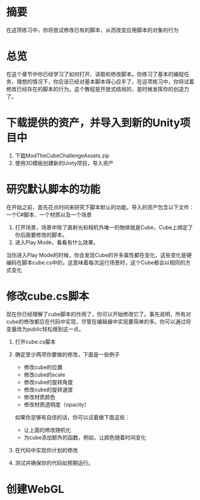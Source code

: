 # 摘要

在这项练习中，你将尝试修改已有的脚本，从而改变应用脚本的对象的行为



# 总览

在这个章节中你已经学习了如何打开、读取和修改脚本。你练习了基本的编程任务，理想的情况下，你应该已经对基本脚本得心应手了。在这项练习中，你将试着修改已经存在的脚本的行为。这个教程是开放式结局的，是时候发挥你的创造力了。



# 下载提供的资产，并导入到新的Unity项目中

1. 下载ModTheCubeChallengeAssets.zip
2. 使用3D模板创建新的Unity项目，导入资产



# 研究默认脚本的功能

在开始之前，首先花点时间来研究下脚本默认的功能。导入的资产包含以下文件：一个C#脚本、一个材质以及一个场景

1. 打开场景，场景中除了直射光和相机外唯一的物体就是Cube，Cube上绑定了你后面要修改的脚本。
2. 进入Play Mode，看看有什么效果。

当你进入Play Mode的时候，你会发现Cube的许多属性都在变化，这些变化是硬编码在脚本cube.cs中的，这意味着每次运行场景时，这个Cube都会以相同的方式变化



# 修改cube.cs脚本

现在你已经理解了cube脚本的作用了，你可以开始修改它了。事先说明，所有对cube的修改都应在代码中实现，尽管在编辑器中实现要简单的多。你可以通过将变量改为public轻松做到这一点。

1. 打开cube.cs脚本

2. 确定至少两项你要做的修改，下面是一些例子

   - 修改cube的位置
   - 修改cube的scale
   - 修改cube的旋转角度
   - 修改cube的旋转速度
   - 修改材质颜色
   - 修改材质透明度（opacity）

   如果你足够有自信的话，你可以试着做下面这些：

   - 让上面的修改随机化
   - 为cube添加额外的函数，例如，让颜色随着时间变化

3. 在代码中实现你计划的修改

4. 测试并确保你的代码如预期运行。



# 创建WebGL

